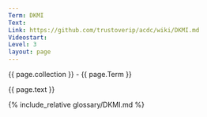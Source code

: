 ```yaml
---
Term: DKMI
Text: 
Link: https://github.com/trustoverip/acdc/wiki/DKMI.md
Videostart: 
Level: 3
layout: page
---
```


{{ page.collection }} - {{ page.Term }}

   {{ page.text }}

{% include_relative glossary/DKMI.md %}
